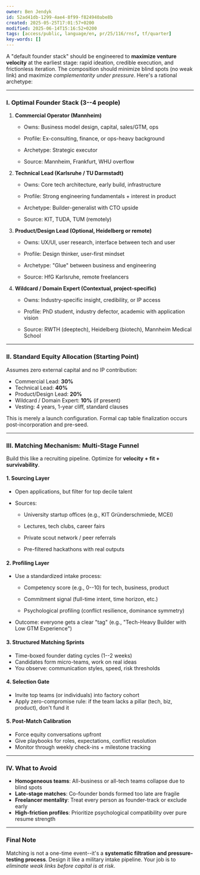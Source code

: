 ```yaml
---
owner: Ben Jendyk
id: 52ad41db-1299-4ae4-8f99-f824940abe8b
created: 2025-05-25T17:01:57+0200
modified: 2025-06-14T15:16:52+0200
tags: [access/public, language/en, pr/25/116/rnsf, tf/quarter]
key-words: []
---
```


A "default founder stack" should be engineered to **maximize venture velocity** at the earliest stage: rapid ideation, credible execution, and frictionless iteration. The composition should minimize blind spots (no weak link) and maximize _complementarity under pressure_. Here's a rational archetype:
* * *

### **I. Optimal Founder Stack (3--4 people)**

1. **Commercial Operator (Mannheim)**

    - Owns: Business model design, capital, sales/GTM, ops

    - Profile: Ex-consulting, finance, or ops-heavy background

    - Archetype: Strategic executor

    - Source: Mannheim, Frankfurt, WHU overflow

2. **Technical Lead (Karlsruhe / TU Darmstadt)**

    - Owns: Core tech architecture, early build, infrastructure

    - Profile: Strong engineering fundamentals + interest in product

    - Archetype: Builder-generalist with CTO upside

    - Source: KIT, TUDA, TUM (remotely)

3. **Product/Design Lead (Optional, Heidelberg or remote)**

    - Owns: UX/UI, user research, interface between tech and user

    - Profile: Design thinker, user-first mindset

    - Archetype: "Glue" between business and engineering

    - Source: HfG Karlsruhe, remote freelancers

4. **Wildcard / Domain Expert (Contextual, project-specific)**

    - Owns: Industry-specific insight, credibility, or IP access

    - Profile: PhD student, industry defector, academic with application vision

    - Source: RWTH (deeptech), Heidelberg (biotech), Mannheim Medical School
* * *

### **II. Standard Equity Allocation (Starting Point)**

Assumes zero external capital and no IP contribution:

- Commercial Lead: **30%**
- Technical Lead: **40%**
- Product/Design Lead: **20%**
- Wildcard / Domain Expert: **10%** (if present)
- Vesting: 4 years, 1-year cliff, standard clauses

This is merely a launch configuration. Formal cap table finalization occurs post-incorporation and pre-seed.

* * *

### **III. Matching Mechanism: Multi-Stage Funnel**

Build this like a recruiting pipeline. Optimize for **velocity + fit + survivability**.

#### 1. **Sourcing Layer**

- Open applications, but filter for top decile talent
- Sources:

    - University startup offices (e.g., KIT Gründerschmiede, MCEI)

    - Lectures, tech clubs, career fairs

    - Private scout network / peer referrals

    - Pre-filtered hackathons with real outputs

#### 2. **Profiling Layer**

- Use a standardized intake process:

    - Competency score (e.g., 0--10) for tech, business, product

    - Commitment signal (full-time intent, time horizon, etc.)

    - Psychological profiling (conflict resilience, dominance symmetry)
- Outcome: everyone gets a clear "tag" (e.g., "Tech-Heavy Builder with Low GTM Experience")

#### 3. **Structured Matching Sprints**

- Time-boxed founder dating cycles (1--2 weeks)
- Candidates form micro-teams, work on real ideas
- You observe: communication styles, speed, risk thresholds

#### 4. **Selection Gate**

- Invite top teams (or individuals) into factory cohort
- Apply zero-compromise rule: if the team lacks a pillar (tech, biz, product), don't fund it

#### 5. **Post-Match Calibration**

- Force equity conversations upfront
- Give playbooks for roles, expectations, conflict resolution
- Monitor through weekly check-ins + milestone tracking
* * *

### **IV. What to Avoid**

- **Homogeneous teams**: All-business or all-tech teams collapse due to blind spots
- **Late-stage matches**: Co-founder bonds formed too late are fragile
- **Freelancer mentality**: Treat every person as founder-track or exclude early
- **High-friction profiles**: Prioritize psychological compatibility over pure resume strength
* * *

### Final Note

Matching is not a one-time event--it's a **systematic filtration and pressure-testing process**. Design it like a military intake pipeline. Your job is to _eliminate weak links before capital is at risk_.
